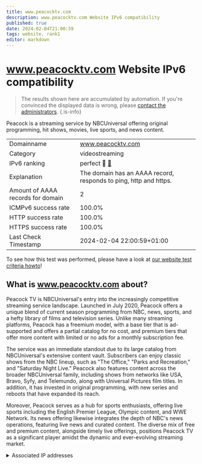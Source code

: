 ```yaml
---
title: www.peacocktv.com
description: www.peacocktv.com Website IPv6 compatibility
published: true
date: 2024-02-04T21:00:59
tags: website, rank1
editor: markdown
---
```


# www.peacocktv.com Website IPv6 compatibility

> The results shown here are accumulated by automation. If you're convinced the displayed data is wrong, please [contact the administrators](/howto/chat). 
{.is-info}

Peacock is a streaming service by NBCUniversal offering original programming, hit shows, movies, live sports, and news content.


|   |   |
| - | - |
| Domainname | www.peacocktv.com
| Category | videostreaming |
| IPv6 ranking | perfect :1st_place_medal: [🔗](/howto/ranking) |
| Explanation | The domain has an AAAA record, responds to ping, http and https. |
| Amount of AAAA records for domain | 2 |
| ICMPv6 success rate | 100.0%|
| HTTP success rate | 100.0% |
| HTTPS success rate | 100.0% |
| Last Check Timestamp | 2024-02-04 22:00:59+01:00 |

To see how this test was performed, please have a look at [our website test criteria howto](/howto/testcriteria/website)!


## What is www.peacocktv.com about?
Peacock TV is NBCUniversal's entry into the increasingly competitive streaming service landscape. Launched in July 2020, Peacock offers a unique blend of current season programming from NBC, news, sports, and a hefty library of films and television series. Unlike many streaming platforms, Peacock has a freemium model, with a base tier that is ad-supported and offers a partial catalog for no cost, and premium tiers that offer more content with limited or no ads for a monthly subscription fee.

The service was an immediate standout due to its large catalog from NBCUniversal's extensive content vault. Subscribers can enjoy classic shows from the NBC lineup, such as "The Office," "Parks and Recreation," and "Saturday Night Live." Peacock also features content across the broader NBCUniversal family, including shows from networks like USA, Bravo, Syfy, and Telemundo, along with Universal Pictures film titles. In addition, it has invested in original programming, with new series and reboots that have expanded its reach.

Moreover, Peacock serves as a hub for sports enthusiasts, offering live sports including the English Premier League, Olympic content, and WWE Network. Its news offering likewise integrates the depth of NBC's news operations, featuring live news and curated content. The diverse mix of free and premium content, alongside timely live offerings, positions Peacock TV as a significant player amidst the dynamic and ever-evolving streaming market.



<details>
<summary>Associated IP addresses</summary>

2001:4dd0:200:11a::51ad:c758

2001:4dd0:200:11a::51ad:c761

</details>
